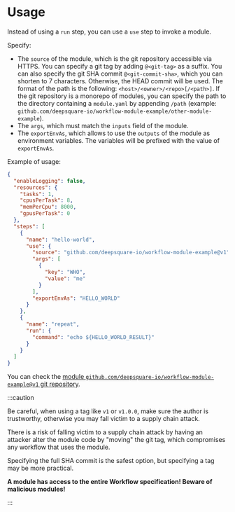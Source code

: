 # Usage

Instead of using a `run` step, you can use a `use` step to invoke a module.

Specify:

- The `source` of the module, which is the git repository accessible via HTTPS. You can specify a git tag by adding `@<git-tag>` as a suffix. You can also specify the git SHA commit `@<git-commit-sha>`, which you can shorten to 7 characters. Otherwise, the HEAD commit will be used. The format of the path is the following: `<host>/<owner>/<repo>[/<path>]`. If the git repository is a monorepo of modules, you can specify the path to the directory containing a `module.yaml` by appending `/path` (example: `github.com/deepsquare-io/workflow-module-example/other-module-example`).
- The `args`, which must match the `inputs` field of the module.
- The `exportEnvAs`, which allows to use the `outputs` of the module as environment variables. The variables will be prefixed with the value of `exportEnvAs`.

Example of usage:

```json title="Hello-world workflow"
{
  "enableLogging": false,
  "resources": {
    "tasks": 1,
    "cpusPerTask": 8,
    "memPerCpu": 8000,
    "gpusPerTask": 0
  },
  "steps": [
    {
      "name": "hello-world",
      "use": {
        "source": "github.com/deepsquare-io/workflow-module-example@v1",
        "args": [
          {
            "key": "WHO",
            "value": "me"
          }
        ],
        "exportEnvAs": "HELLO_WORLD"
      }
    },
    {
      "name": "repeat",
      "run": {
        "command": "echo ${HELLO_WORLD_RESULT}"
      }
    }
  ]
}
```

You can check the [module `github.com/deepsquare-io/workflow-module-example@v1` git repository](https://github.com/deepsquare-io/workflow-module-example/tree/v1).

:::caution

Be careful, when using a tag like `v1` or `v1.0.0`, make sure the author is trustworthy, otherwise you may fall victim to a supply chain attack.

There is a risk of falling victim to a supply chain attack by having an attacker alter the module code by "moving" the git tag, which compromises any workflow that uses the module.

Specifying the full SHA commit is the safest option, but specifying a tag may be more practical.

**A module has access to the entire Workflow specification! Beware of malicious modules!**

:::
